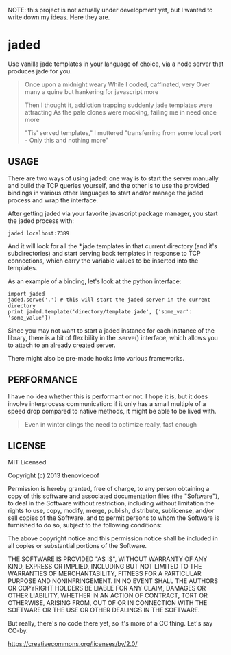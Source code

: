 NOTE: this project is not actually under development yet, but I wanted
to write down my ideas. Here they are.

jaded
================================================================================
Use vanilla jade templates in your language of choice, via a node
server that produces jade for you.

> Once upon a midnight weary
> While I coded, caffinated, very
> Over many a quine
> but hankering for javascript more
>
> Then I thought it, addiction trapping
> suddenly jade templates were attracting
> As the pale clones were mocking,
> failing me in need once more
>
> "Tis' served templates," I muttered
> "transferring from some local port -
>     Only this and nothing more"


USAGE
--------------------------------------------------------------------------------
There are two ways of using jaded: one way is to start the server
manually and build the TCP queries yourself, and the other is to use
the provided bindings in various other languages to start and/or
manage the jaded process and wrap the interface.

After getting jaded via your favorite javascript package manager, you
start the jaded process with:

    jaded localhost:7389

And it will look for all the *.jade templates in that current
directory (and it's subdirectories) and start serving back templates
in response to TCP connections, which carry the variable values to be
inserted into the templates.

As an example of a binding, let's look at the python interface:

    import jaded
    jaded.serve('.') # this will start the jaded server in the current directory
    print jaded.template('directory/template.jade', {'some_var': 'some_value'})

Since you may not want to start a jaded instance for each instance of
the library, there is a bit of flexibility in the .serve() interface,
which allows you to attach to an already created server.

There might also be pre-made hooks into various frameworks.


PERFORMANCE
--------------------------------------------------------------------------------
I have no idea whether this is performant or not. I hope it is, but it
does involve interprocess communication: if it only has a small
multiple of a speed drop compared to native methods, it might be able
to be lived with.

> Even in winter
> clings the need to optimize
> really, fast enough


LICENSE
--------------------------------------------------------------------------------
MIT Licensed

Copyright (c) 2013 thenoviceoof

Permission is hereby granted, free of charge, to any person obtaining
a copy of this software and associated documentation files (the
"Software"), to deal in the Software without restriction, including
without limitation the rights to use, copy, modify, merge, publish,
distribute, sublicense, and/or sell copies of the Software, and to
permit persons to whom the Software is furnished to do so, subject to
the following conditions:

The above copyright notice and this permission notice shall be
included in all copies or substantial portions of the Software.

THE SOFTWARE IS PROVIDED "AS IS", WITHOUT WARRANTY OF ANY KIND,
EXPRESS OR IMPLIED, INCLUDING BUT NOT LIMITED TO THE WARRANTIES OF
MERCHANTABILITY, FITNESS FOR A PARTICULAR PURPOSE AND
NONINFRINGEMENT. IN NO EVENT SHALL THE AUTHORS OR COPYRIGHT HOLDERS BE
LIABLE FOR ANY CLAIM, DAMAGES OR OTHER LIABILITY, WHETHER IN AN ACTION
OF CONTRACT, TORT OR OTHERWISE, ARISING FROM, OUT OF OR IN CONNECTION
WITH THE SOFTWARE OR THE USE OR OTHER DEALINGS IN THE SOFTWARE.

But really, there's no code there yet, so it's more of a CC
thing. Let's say CC-by.

https://creativecommons.org/licenses/by/2.0/
